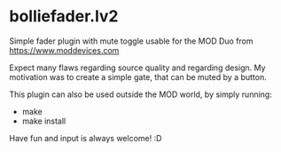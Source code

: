 # bolliefader.lv2

Simple fader plugin with mute toggle usable for the MOD Duo from https://www.moddevices.com

Expect many flaws regarding source quality and regarding design. My motivation was to create a simple gate, that can be muted by a button.

This plugin can also be used outside the MOD world, by simply running:
- make
- make install

Have fun and input is always welcome! :D
